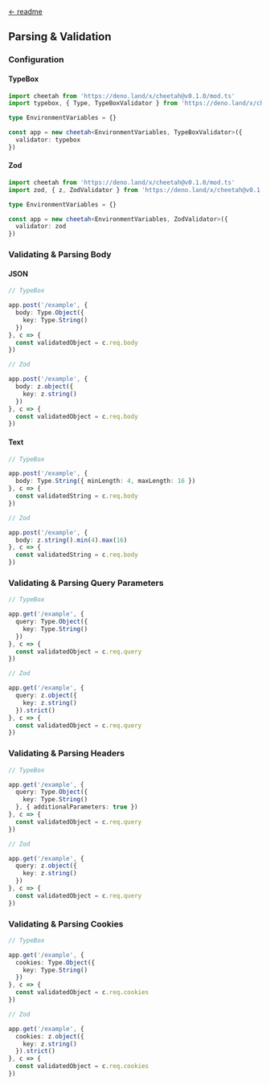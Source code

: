 [← readme](https://github.com/azurystudio/cheetah#readme)

## Parsing & Validation

### Configuration

#### TypeBox

```ts
import cheetah from 'https://deno.land/x/cheetah@v0.1.0/mod.ts'
import typebox, { Type, TypeBoxValidator } from 'https://deno.land/x/cheetah@v0.1.0/validator/typebox.ts'

type EnvironmentVariables = {}

const app = new cheetah<EnvironmentVariables, TypeBoxValidator>({
  validator: typebox
})
```

#### Zod

```ts
import cheetah from 'https://deno.land/x/cheetah@v0.1.0/mod.ts'
import zod, { z, ZodValidator } from 'https://deno.land/x/cheetah@v0.1.0/validator/zod.ts'

type EnvironmentVariables = {}

const app = new cheetah<EnvironmentVariables, ZodValidator>({
  validator: zod
})
```

### Validating & Parsing Body

#### JSON

```ts
// TypeBox

app.post('/example', {
  body: Type.Object({
    key: Type.String()
  })
}, c => {
  const validatedObject = c.req.body
})

// Zod

app.post('/example', {
  body: z.object({
    key: z.string()
  })
}, c => {
  const validatedObject = c.req.body
})
```

#### Text

```ts
// TypeBox

app.post('/example', {
  body: Type.String({ minLength: 4, maxLength: 16 })
}, c => {
  const validatedString = c.req.body
})

// Zod

app.post('/example', {
  body: z.string().min(4).max(16)
}, c => {
  const validatedString = c.req.body
})
```

### Validating & Parsing Query Parameters

```ts
// TypeBox

app.get('/example', {
  query: Type.Object({
    key: Type.String()
  })
}, c => {
  const validatedObject = c.req.query
})

// Zod

app.get('/example', {
  query: z.object({
    key: z.string()
  }).strict()
}, c => {
  const validatedObject = c.req.query
})
```

### Validating & Parsing Headers

```ts
// TypeBox

app.get('/example', {
  query: Type.Object({
    key: Type.String()
  }, { additionalParameters: true })
}, c => {
  const validatedObject = c.req.query
})

// Zod

app.get('/example', {
  query: z.object({
    key: z.string()
  })
}, c => {
  const validatedObject = c.req.query
})
```

### Validating & Parsing Cookies

```ts
// TypeBox

app.get('/example', {
  cookies: Type.Object({
    key: Type.String()
  })
}, c => {
  const validatedObject = c.req.cookies
})

// Zod

app.get('/example', {
  cookies: z.object({
    key: z.string()
  }).strict()
}, c => {
  const validatedObject = c.req.cookies
})
```
